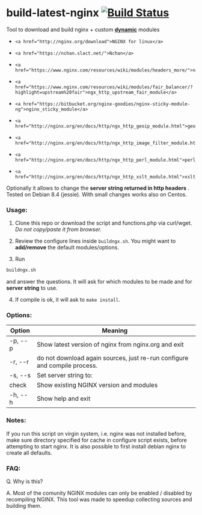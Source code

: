 # build-latest-nginx   [![Build Status](https://travis-ci.org/p34eu/build-latest-nginx.svg?branch=master)](https://travis-ci.org/p34eu/build-latest-nginx)

 Tool to download and build nginx + custom <b><u>dynamic</u></b> modules  

  *     <a href="http://nginx.org/download">NGINX for linux</a>
  *     <a href="https://nchan.slact.net/">Nchan</a>  
  *     <a href="https://www.nginx.com/resources/wiki/modules/headers_more/">ngx_headers_more</a>  
  *     <a href="https://www.nginx.com/resources/wiki/modules/fair_balancer/?highlight=upstream%20fair">ngx_http_upstream_fair_module</a> 
  *     <a href="https://bitbucket.org/nginx-goodies/nginx-sticky-module-ng">nginx_sticky_module</a> 
  *     <a href="http://nginx.org/en/docs/http/ngx_http_geoip_module.html">geoip_module</a>
  *     <a href="http://nginx.org/en/docs/http/ngx_http_image_filter_module.html">image_filter_module</a>
  *     <a href="http://nginx.org/en/docs/http/ngx_http_perl_module.html">perl_module</a>
  *     <a href="http://nginx.org/en/docs/http/ngx_http_xslt_module.html">xslt_module</a>


Optionally it allows to change the <b>server string returned in http headers</b> .
Tested on Debian 8.4 (jessie). With  small changes works also on Centos.

### Usage:

 1. Clone this repo or download the script  and functions.php via curl/wget. <i>Do not copy/paste it from browser.</i>

 2. Review the configure lines inside <code>buildngx.sh</code>. You might want to <b>add/remove</b> the default modules/options.

 3. Run 
 ```sh
 buildngx.sh
```
 and answer the questions. It will ask for which modules to be made and for <b>server string</b> to use.
 
 4. If compile is ok, it will ask to <code>make install</code>.
 

### Options:
Option | Meaning
------------ | -------------
  -p, --p | Show latest version of nginx from nginx.org and exit
  -r, --r | do not download again sources, just re-run configure and compile process.
  -s, --s | Set server string to:
    check | Show existing NGINX version and modules
  -h, --h | Show help and exit


### Notes:

If you run this script on virgin system, i.e. nginx was not installed before, make sure  directory specified for cache in configure script exists, 
before attempting to start nginx. It is also possible to first install debian nginx to create all defaults.

 
### FAQ:
 Q. Why is this?

 A. Most of the comunity NGINX modules can only be enabled / disabled by recompiling NGINX. This tool was made to speedup collecting sources and building them.
 
